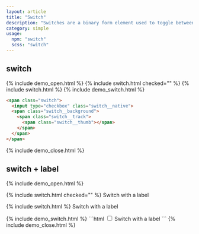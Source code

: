 ```yaml
---
layout: article
title: "Switch"
description: "Switches are a binary form element used to toggle between two options."
category: simple
usage:
  npm: "switch"
  scss: "switch"
---
```


## switch

{% include demo_open.html %}
  {% include switch.html checked="" %}
  {% include switch.html %}
{% include demo_switch.html %}
```html
<span class="switch">
  <input type="checkbox" class="switch__native">
  <span class="switch__background">
    <span class="switch__track">
      <span class="switch__thumb"></span>
    </span>
  </span>
</span>
```
{% include demo_close.html %}

## switch + label

{% include demo_open.html %}
<p>
  <label>
    {% include switch.html checked="" %}
    Switch with a label
  </label>
</p>
<p>
  <label>
    {% include switch.html %}
    Switch with a label
  </label>
</p>
{% include demo_switch.html %}
```html
<label>
  <span class="switch">
    <input type="checkbox" class="switch__native">
    <span class="switch__background">
      <span class="switch__track">
        <span class="switch__thumb"></span>
      </span>
    </span>
  </span>
  Switch with a label
</label>
```
{% include demo_close.html %}

